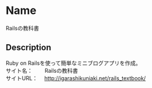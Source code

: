Name
====
Railsの教科書


## Description
Ruby on Railsを使って簡単なミニブログアプリを作成。</br>
サイト名：　 　Railsの教科書</br>
サイトURL： 　http://igarashikuniaki.net/rails_textbook/

